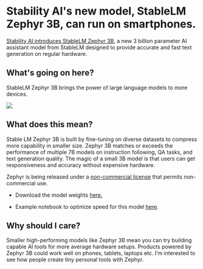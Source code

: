 # Stability AI's new model, StableLM Zephyr 3B, can run on smartphones.

[Stability AI introduces StableLM Zephyr 3B](https://stability.ai/news/stablelm-zephyr-3b-stability-llm?utm_source=bensbites\&utm_medium=referral\&utm_campaign=stability-ai-s-new-model-stablelm-zephyr-3b-can-run-on-smartphones), a new 3 billion parameter AI assistant model from StableLM designed to provide accurate and fast text generation on regular hardware.

## What's going on here?

StableLM Zephyr 3B brings the power of large language models to more devices.

![](https://media.beehiiv.com/cdn-cgi/image/fit=scale-down,format=auto,onerror=redirect,quality=80/uploads/asset/file/e8efdb07-a815-4f6b-9851-37de11bdaddc/image.png?t=1702037697)

## What does this mean?

Stable LM Zephyr 3B is built by fine-tuning on diverse datasets to compress more capability in smaller size. Zephyr 3B matches or exceeds the performance of multiple 7B models on instruction following, QA tasks, and text generation quality. The magic of a small 3B model is that users can get responsiveness and accuracy without expensive hardware.

Zephyr is being released under a [non-commercial license](https://huggingface.co/stabilityai/stablelm-zephyr-3b/raw/main/LICENSE?utm_source=bensbites\&utm_medium=referral\&utm_campaign=stability-ai-s-new-model-stablelm-zephyr-3b-can-run-on-smartphones) that permits non-commercial use.

- Download the model weights [here.](https://huggingface.co/stabilityai/stable-zephyr-3b-dpo?utm_source=bensbites\&utm_medium=referral\&utm_campaign=stability-ai-s-new-model-stablelm-zephyr-3b-can-run-on-smartphones)

- Example notebook to optimize speed for this model [here](https://github.com/eaidova/openvino_notebooks/blob/ea/stateful_chatbot/notebooks/273-stable-zephyr-3b-chatbot/273-stable-zephyr-3b-chatbot.ipynb?utm_source=bensbites\&utm_medium=referral\&utm_campaign=stability-ai-s-new-model-stablelm-zephyr-3b-can-run-on-smartphones).

## Why should I care?

Smaller high-performing models like Zephyr 3B mean you can try building capable AI tools for more average hardware setups. Products powered by Zephyr 3B could work well on phones, tablets, laptops etc. I’m interested to see how people create tiny personal tools with Zephyr.
